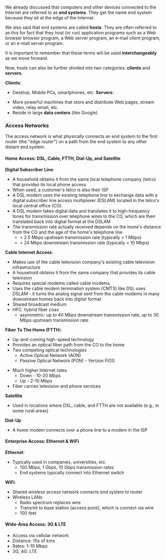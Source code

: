 
We already discussed that computers and other devices connected to the Internet are referred to as **end systems**. They get the name end system because they sit at the edge of the Internet.

We also said that end systems are called **hosts**. They are often referred to as this for fact that they host (or run) application programs such as a Web browser browser program, a Web server program, an e-mail client program, or an e-mail server program.

It is important to remember that these terms will be used **interchangeably** as we move forward.

Now, hosts can also be further divided into two categories: **clients** and **servers**.

**Clients**:
- Desktop, Mobile PCs, smartphones, etc.
**Servers**:
* More powerful machines that store and distribute Web pages, stream video, relay email, etc.
* Reside in large **data centers** (like Google)

### Access Networks
The access network is what physically connects an end system to the first router (the "edge router") on a path from the end system to any other distant end system.

#### Home Access: DSL, Cable, FTTH, Dial-Up, and Satellite

**Digital Subscriber Line**:
- A household obtains it from the same local telephone company (telco) that provides its local phone access
- When used, a customer's telco is also their ISP
- A DSL modem uses the existing telephone line to exchange data with a digital subscriber line access multiplexer (DSLAM) located in the telco's local central office (CO).
- A DSL modem takes digital data and translates it to high-frequency tones for transmission over telephone wires to the CO, which are then translated back into digital format at the DSLAM
- The transmission rate actually received depends on the home's distance from the CO and the age of the home's telephone line
	- < 2.5 Mbps upstream transmission rate (typically < 1 Mbps)
	- < 24 Mbps downstream transmission rate (typically < 10 Mbps)

**Cable Internet Access**:
- Makes use of the cable television company's existing cable television infrastructure
- A household obtains it from the same company that provides its cable television
- Requires special modems called cable modems
- Uses the cable modem termination system (CMTS) like DSL uses DSLAM - it turns the analog signal sent from the cable modems in many downstream homes back into digital format
- Shared broadcast medium
- HFC: hybrid fiber coax
	- asymmetric: up to 40 Mbps downstream transmission rate, up to 30 Mbps upstream transmission rate

**Fiber To The Home (FTTH**):
- Up-and-coming high-speed technology
- Provides an optical fiber path from the CO to the home
- Two competing optical technologies
	- Active Optical Network (AON)
	- Passive Optical Network (PON) - Verizon FIOS
* Much higher Internet rates
	* Down - 10-20 Mbps
	* Up - 2-10 Mbps
* Fiber carries television and phone services

**Satellite**
- Used in locations where DSL, cable, and FTTH are not available (e.g., in some rural areas)

**Dial-Up**
- A home modem connects over a phone line to a modem in the ISP

#### Enterprise Access: Ethernet & WiFi

**Ethernet**:
- Typically used in companies, universities, etc.
	- 100 Mbps, 1 Gbps, 10 Gbps transmission rates
	- End systems typically connect into Ethernet switch

**WiFi**:
- Shared wireless access network connects end system to router
- Wireless LANs
	- Radio spectrum replaces wire
	- Transmit to base station (access point), which is connect via wire
	- 100 feet

#### Wide-Area Access: 3G & LTE

- Access via cellular network
- Distance: 10s of kms
- Rates: 1-10 Mbps
- 3G, 4G: LTE

